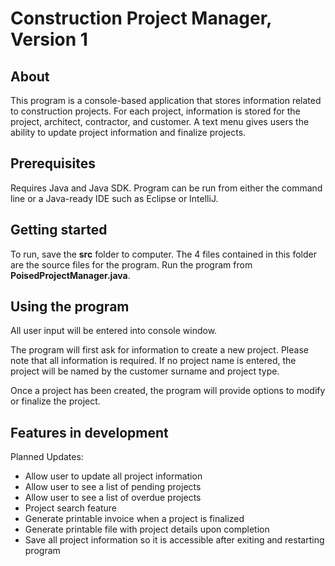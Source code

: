 # Construction Project Manager, Version 1

## About
This program is a console-based application that stores information related to construction projects. For each project, information is stored for the project, architect, contractor, and customer. A text menu gives users the ability to update project information and finalize projects.

## Prerequisites

Requires Java and Java SDK.
Program can be run from either the command line or a Java-ready IDE such as Eclipse or IntelliJ.


## Getting started

To run, save the **src** folder to computer. The 4 files contained in this folder are the source files for the program. Run the program from **PoisedProjectManager.java**.

## Using the program
All user input will be entered into console window.

The program will first ask for information to create a new project. Please note that all information is required.
If no project name is entered, the project will be named by the customer surname and project type.

Once a project has been created, the program will provide options to modify or finalize the project.

## Features in development
Planned Updates:
- Allow user to update all project information
- Allow user to see a list of pending projects
- Allow user to see a list of overdue projects
- Project search feature
- Generate printable invoice when a project is finalized
- Generate printable file with project details upon completion
- Save all project information so it is accessible after exiting and restarting program
